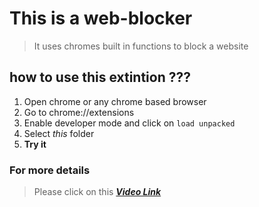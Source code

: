 # This is a web-blocker

> It uses chromes built in functions to block a website

## how to use this extintion ???

1. Open chrome or any chrome based browser
1. Go to chrome://extensions
1. Enable developer mode and click on `load unpacked`
1. Select _this_ folder
1. **Try it**

### For more details

> Please click on this [**_Video Link_**](https://youtu.be/f0Fw9yskETs"Web-Blocker")
